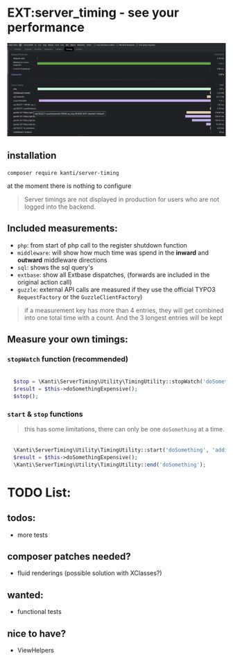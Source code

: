# EXT:server_timing - see your performance

![Server-Timing](./Documentation/Server-Timing.png)

## installation

`composer require kanti/server-timing`

at the moment there is nothing to configure

> Server timings are not displayed in production for users who are not logged into the backend.

## Included measurements:

- `php`: from start of php call to the register shutdown function
- `middleware`: will show how much time was spend in the **inward** and **outward** middleware directions
- `sql`: shows the sql query's
- `extbase`: show all Extbase dispatches, (forwards are included in the original action call)
- `guzzle`: external API calls are measured if they use the official TYPO3 `RequestFactory` or the `GuzzleClientFactory`)

> if a measurement key has more than 4 entries, they will get combined into one total time with a count.
> And the 3 longest entries will be kept

## Measure your own timings:

### `stopWatch` function (recommended)

````php

  $stop = \Kanti\ServerTiming\Utility\TimingUtility::stopWatch('doSomething', 'additinal Information');
  $result = $this->doSomethingExpensive();
  $stop();

````

### `start` & `stop` functions

> this has some limitations, there can only be one `doSomething` at a time.

````php

  \Kanti\ServerTiming\Utility\TimingUtility::start('doSomething', 'additinal Information');
  $result = $this->doSomethingExpensive();
  \Kanti\ServerTiming\Utility\TimingUtility::end('doSomething');

````

# TODO List:

## todos:

- more tests

## composer patches needed?

- fluid renderings (possible solution with XClasses?)

## wanted:

- functional tests

## nice to have?

- ViewHelpers
